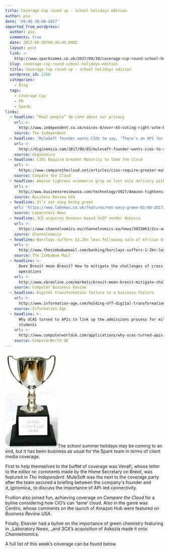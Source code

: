 ```yaml
---
title: Coverage Cup round up - school holidays edition
author: pia
date: '09:46 30-08-2017'
imported_from_wordpress:
  author: pia
  comments: true
  date: 2017-08-30T08:46:45.000Z
  layout: post
  link: >-
    http://www.sparkcomms.co.uk/2017/08/30/coverage-cup-round-school-holidays-edition/
  slug: coverage-cup-round-school-holidays-edition
  title: Coverage Cup round up - school holidays edition
  wordpress_id: 2368
  categories:
    - Blog
  tags:
    - Coverage Cup
    - PR
    - Spark
links:
  - headline: “Real people” do care about our privacy
    url: >-
      http://www.independent.co.uk/voices-0/over-65-voting-right-vote-brexit-drug-use-privacy-uk-government-older-generation-a7875421.html
    source: The Independent
  - headline: 'MuleSoft founder wants CIOs to say, ‘There’s an API for that’'
    url: >-
      http://diginomica.com/2017/08/03/mulesoft-founder-wants-cios-to-say-theres-an-api-for-that/
    source: diginomica
  - headline: CIOs Require Greater Maturity to Tame the Cloud
    url: >-
      https://www.comparethecloud.net/articles/cios-require-greater-maturity-to-tame-the-cloud/
    source: Compare the Cloud
  - headline: Amazon tightens ecommerce grip on last mile delivery with The Hub
    url: >-
      http://www.businessreviewusa.com/technology/5927/Amazon-tightens-ecommerce-grip-on-last-mile-delivery-with-The-Hub
    source: Business Review USA
  - headline: It’s not easy being green
    url: 'https://www.labnews.co.uk/features/not-easy-green-01-08-2017/'
    source: Laboratory News
  - headline: 3CX acquires Hanover-based VoIP vendor Askozia
    url: >-
      https://www.channelnomics.eu/channelnomics-eu/news/3015063/3cx-acquires-hanover-based-voip-vendor-askozia
    source: Channelnomics
  - headline: Barclays suffers £1.2bn loss following sale of African business
    url: >-
      http://www.thezimbabwemail.com/banking/barclays-suffers-1-2bn-loss-following-sale-african-business/
    source: The Zimbabwe Mail
  - headline: >-
      Does Brexit mean Brexit? How to mitigate the challenges of cross-border
      operations
    url: >-
      http://www.cbronline.com/markets/brexit-mean-brexit-mitigate-challenges-cross-border-operations/
    source: Computer Business Review
  - headline: Digital transformation failure is a business failure
    url: >-
      http://www.information-age.com/holding-off-digital-transformation-prepare-fail-123467567/
    source: Information Age
  - headline: >-
      Why UCAS turned to APIs to link up the admissions process for millions of
      students
    url: >-
      http://www.computerworlduk.com/applications/why-ucas-turned-apis-link-up-university-admissions-process-3661757/
    source: ComputerWorld UK
---
```

![](Coverage-cup-167x300.jpg)The school summer holidays may be coming to an end, but it has been business as usual for the Spark team in terms of client media coverage.

First to help themselves to the buffet of coverage was Venafi, whose letter to the editor re: comments made by the Home Secretary on Brexit, was featured in _The Independent_. MuleSoft was the next to the coverage party after the team secured a briefing between the company's founder and d_iginomica_ to discuss the importance of API-led connectivity.

Fruition also joined fun, achieving coverage on _Compare the Cloud_ for a byline considering how CIO’s can ‘tame’ cloud. Also in the game was Centiro, whose comments on the launch of Amazon Hub were featured on _Business Review USA_.

Finally, Elsevier had a byline on the importance of green chemistry featuring in _Laboratory News, _and 3CX’s acquisition of Askozia made it onto _Channelnomics._

A full list of this week’s coverage can be found below.

